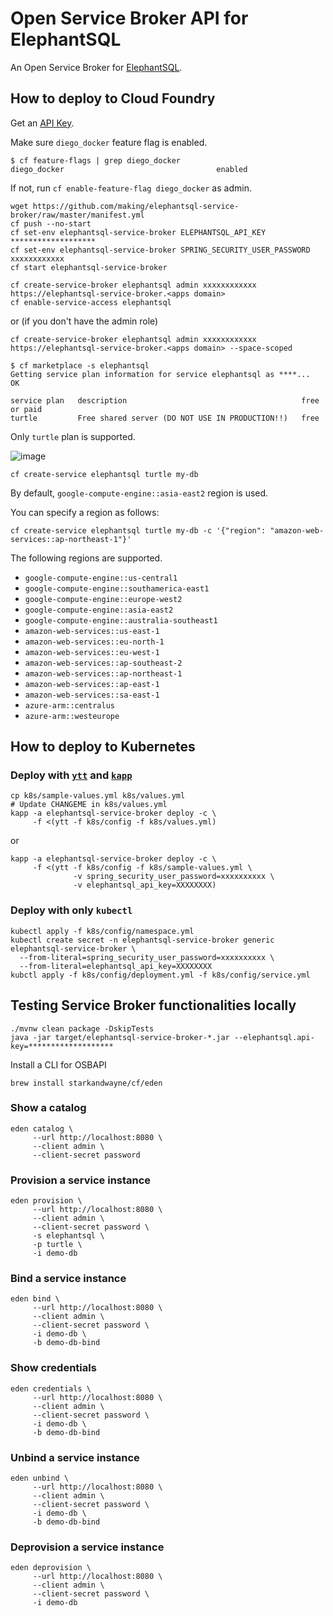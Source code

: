 # Open Service Broker API for ElephantSQL

An Open Service Broker for [ElephantSQL](https://www.elephantsql.com/).

## How to deploy to Cloud Foundry

Get an [API Key](https://customer.elephantsql.com/apikeys).

Make sure `diego_docker` feature flag is enabled.

```
$ cf feature-flags | grep diego_docker
diego_docker                                  enabled
```

If not, run `cf enable-feature-flag diego_docker` as admin.

```
wget https://github.com/making/elephantsql-service-broker/raw/master/manifest.yml
cf push --no-start
cf set-env elephantsql-service-broker ELEPHANTSQL_API_KEY *******************
cf set-env elephantsql-service-broker SPRING_SECURITY_USER_PASSWORD xxxxxxxxxxxx
cf start elephantsql-service-broker
```

```
cf create-service-broker elephantsql admin xxxxxxxxxxxx https://elephantsql-service-broker.<apps domain>
cf enable-service-access elephantsql
```

or (if you don't have the admin role)

```
cf create-service-broker elephantsql admin xxxxxxxxxxxx https://elephantsql-service-broker.<apps domain> --space-scoped
```

```
$ cf marketplace -s elephantsql
Getting service plan information for service elephantsql as ****...
OK

service plan   description                                       free or paid
turtle         Free shared server (DO NOT USE IN PRODUCTION!!)   free
```

Only `turtle` plan is supported.

![image](https://user-images.githubusercontent.com/106908/80739197-01fa1580-8b51-11ea-897f-dbb6c830e1d9.png)

```
cf create-service elephantsql turtle my-db
```

By default, `google-compute-engine::asia-east2` region is used.

You can specify a region as follows:

```
cf create-service elephantsql turtle my-db -c '{"region": "amazon-web-services::ap-northeast-1"}'
```

The following regions are supported.

* `google-compute-engine::us-central1`
* `google-compute-engine::southamerica-east1`
* `google-compute-engine::europe-west2`
* `google-compute-engine::asia-east2`
* `google-compute-engine::australia-southeast1`
* `amazon-web-services::us-east-1`
* `amazon-web-services::eu-north-1`
* `amazon-web-services::eu-west-1`
* `amazon-web-services::ap-southeast-2`
* `amazon-web-services::ap-northeast-1`
* `amazon-web-services::ap-east-1`
* `amazon-web-services::sa-east-1`
* `azure-arm::centralus`
* `azure-arm::westeurope`

## How to deploy to Kubernetes

### Deploy with [`ytt`](https://get-ytt.io/) and [`kapp`](https://get-kapp.io/)

```
cp k8s/sample-values.yml k8s/values.yml
# Update CHANGEME in k8s/values.yml
kapp -a elephantsql-service-broker deploy -c \
     -f <(ytt -f k8s/config -f k8s/values.yml)
```

or

```
kapp -a elephantsql-service-broker deploy -c \
     -f <(ytt -f k8s/config -f k8s/sample-values.yml \
              -v spring_security_user_password=xxxxxxxxxx \
              -v elephantsql_api_key=XXXXXXXX)
```

### Deploy with only `kubectl`

```
kubectl apply -f k8s/config/namespace.yml
kubectl create secret -n elephantsql-service-broker generic elephantsql-service-broker \
  --from-literal=spring_security_user_password=xxxxxxxxxx \
  --from-literal=elephantsql_api_key=XXXXXXXX
kubctl apply -f k8s/config/deployment.yml -f k8s/config/service.yml
```

## Testing Service Broker functionalities locally

```
./mvnw clean package -DskipTests
java -jar target/elephantsql-service-broker-*.jar --elephantsql.api-key=*******************
```

Install a CLI for OSBAPI

```
brew install starkandwayne/cf/eden
```

### Show a catalog

```
eden catalog \
     --url http://localhost:8080 \
     --client admin \
     --client-secret password
```

### Provision a service instance

```
eden provision \
     --url http://localhost:8080 \
     --client admin \
     --client-secret password \
     -s elephantsql \
     -p turtle \
     -i demo-db
```

### Bind a service instance

```
eden bind \
     --url http://localhost:8080 \
     --client admin \
     --client-secret password \
     -i demo-db \
     -b demo-db-bind
```

### Show credentials

```
eden credentials \
     --url http://localhost:8080 \
     --client admin \
     --client-secret password \
     -i demo-db \
     -b demo-db-bind
```

### Unbind a service instance

```
eden unbind \
     --url http://localhost:8080 \
     --client admin \
     --client-secret password \
     -i demo-db \
     -b demo-db-bind
```

### Deprovision a service instance

```
eden deprovision \
     --url http://localhost:8080 \
     --client admin \
     --client-secret password \
     -i demo-db
```